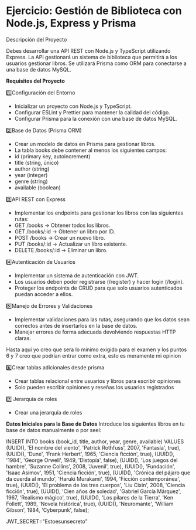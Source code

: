 # Ejercicio: Gestión de Biblioteca con Node.js, Express y Prisma

Descripción del Proyecto

Debes desarrollar una API REST con Node.js y TypeScript utilizando Express. La API gestionará un sistema de biblioteca que permitirá a los usuarios gestionar libros. Se utilizará Prisma como ORM para conectarse a una base de datos MySQL.

**Requisitos del Proyecto**

1️⃣Configuración del Entorno
 
-   Inicializar un proyecto con Node.js y TypeScript.
-   Configurar ESLint y Prettier para mantener la calidad del código.
-   Configurar Prisma para la conexión con una base de datos MySQL.

2️⃣Base de Datos (Prisma ORM)

-   Crear un modelo de datos en Prisma para gestionar libros.
-   La tabla books debe contener al menos los siguientes campos:
-   id (primary key, autoincrement)
-   title (string, único)
-   author (string)
-   year (integer)
-   genre (string)
-   available (boolean)
  
3️⃣API REST con Express

-   Implementar los endpoints para gestionar los libros con las siguientes rutas:
-   GET /books → Obtener todos los libros.
-   GET /books/:id → Obtener un libro por ID.
-   POST /books → Crear un nuevo libro.
-   PUT /books/:id → Actualizar un libro existente.
-   DELETE /books/:id → Eliminar un libro.

4️⃣Autenticación de Usuarios

-   Implementar un sistema de autenticación con JWT.
-   Los usuarios deben poder registrarse (/register) y hacer login (/login).
-   Proteger los endpoints de CRUD para que solo usuarios autenticados puedan acceder a ellos.

5️⃣Manejo de Errores y Validaciones

-   Implementar validaciones para las rutas, asegurando que los datos sean correctos antes de insertarlos en la base de datos.
-   Manejar errores de forma adecuada devolviendo respuestas HTTP claras.

Hasta aquí yo creo que sera lo mínimo exigido para el examen y los puntos 6 y 7  creo que podrían entrar como extra, esto es meramente mi opinion

6️⃣Crear tablas adicionales desde prisma

-   Crear tablas relacional entre usuarios y libros para escribir opiniones
-   Solo pueden escribir opiniones y reseñas los usuarios registrados
  
7️⃣ Jerarquía de roles

-   Crear una jerarquía de roles
  
**Datos Iniciales para la Base de Datos**
Introduce los siguientes libros en tu base de datos manualmente o por seel:

INSERT INTO books (book_id, title, author, year, genre, available) VALUES
(UUID(), 'El nombre del viento', 'Patrick Rothfuss', 2007, 'Fantasía', true),
(UUID(), 'Dune', 'Frank Herbert', 1965, 'Ciencia ficción', true),
(UUID(), '1984', 'George Orwell', 1949, 'Distopía', false),
(UUID(), 'Los juegos del hambre', 'Suzanne Collins', 2008, 'Juvenil', true),
(UUID(), 'Fundación', 'Isaac Asimov', 1951, 'Ciencia ficción', true),
(UUID(), 'Crónica del pájaro que da cuerda al mundo', 'Haruki Murakami', 1994, 'Ficción contemporánea', true),
(UUID(), 'El problema de los tres cuerpos', 'Liu Cixin', 2008, 'Ciencia ficción', true),
(UUID(), 'Cien años de soledad', 'Gabriel García Márquez', 1967, 'Realismo mágico', true),
(UUID(), 'Los pilares de la Tierra', 'Ken Follett', 1989, 'Novela histórica', true),
(UUID(), 'Neuromante', 'William Gibson', 1984, 'Cyberpunk', false);




JWT_SECRET="Estoesunsecreto"